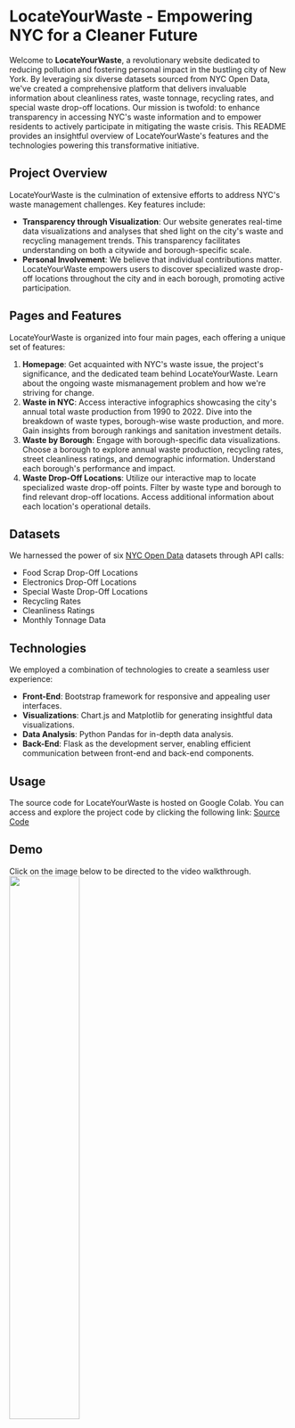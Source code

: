 # LocateYourWaste - Empowering NYC for a Cleaner Future
Welcome to **LocateYourWaste**, a revolutionary website dedicated to reducing pollution and fostering personal impact in the bustling city of New York. By leveraging six diverse datasets sourced from NYC Open Data, we've created a comprehensive platform that delivers invaluable information about cleanliness rates, waste tonnage, recycling rates, and special waste drop-off locations. Our mission is twofold: to enhance transparency in accessing NYC's waste information and to empower residents to actively participate in mitigating the waste crisis. This README provides an insightful overview of LocateYourWaste's features and the technologies powering this transformative initiative.

## Project Overview
LocateYourWaste is the culmination of extensive efforts to address NYC's waste management challenges. Key features include:
- **Transparency through Visualization**: Our website generates real-time data visualizations and analyses that shed light on the city's waste and recycling management trends. This transparency facilitates understanding on both a citywide and borough-specific scale.
- **Personal Involvement**: We believe that individual contributions matter. LocateYourWaste empowers users to discover specialized waste drop-off locations throughout the city and in each borough, promoting active participation.

## Pages and Features
LocateYourWaste is organized into four main pages, each offering a unique set of features:
1. **Homepage**: Get acquainted with NYC's waste issue, the project's significance, and the dedicated team behind LocateYourWaste. Learn about the ongoing waste mismanagement problem and how we're striving for change.
2. **Waste in NYC**: Access interactive infographics showcasing the city's annual total waste production from 1990 to 2022. Dive into the breakdown of waste types, borough-wise waste production, and more. Gain insights from borough rankings and sanitation investment details.
3. **Waste by Borough**: Engage with borough-specific data visualizations. Choose a borough to explore annual waste production, recycling rates, street cleanliness ratings, and demographic information. Understand each borough's performance and impact.
4. **Waste Drop-Off Locations**: Utilize our interactive map to locate specialized waste drop-off points. Filter by waste type and borough to find relevant drop-off locations. Access additional information about each location's operational details.

## Datasets
We harnessed the power of six <a href="https://opendata.cityofnewyork.us/">NYC Open Data</a> datasets through API calls:

- Food Scrap Drop-Off Locations
- Electronics Drop-Off Locations
- Special Waste Drop-Off Locations
- Recycling Rates
- Cleanliness Ratings
- Monthly Tonnage Data

## Technologies
We employed a combination of technologies to create a seamless user experience:
- **Front-End**: Bootstrap framework for responsive and appealing user interfaces.
- **Visualizations**: Chart.js and Matplotlib for generating insightful data visualizations.
- **Data Analysis**: Python Pandas for in-depth data analysis.
- **Back-End**: Flask as the development server, enabling efficient communication between front-end and back-end components.

## Usage
The source code for LocateYourWaste is hosted on Google Colab. You can access and explore the project code by clicking the following link:
[Source Code](https://github.com/himanshilalwani/ppds-locate-your-waste/blob/875d6445d33923151fad1f51a39c8a076440e6d4/source_code.ipynb)

## Demo
Click on the image below to be directed to the video walkthrough.
[<img width="50%" src="https://github.com/himanshilalwani/ppds-locate-your-waste/assets/81231340/b0a78125-8611-4269-978b-cdefc25c4b8f">](https://drive.google.com/drive/u/0/folders/1yHha-rW-o_WeWrPK9YUgz6XqO4qnRDtN)



